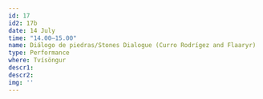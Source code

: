```yaml
---
id: 17
id2: 17b
date: 14 July
time: "14.00–15.00"
name: Diálogo de piedras/Stones Dialogue (Curro Rodrígez and Flaaryr)
type: Performance
where: Tvísöngur
descr1: 
descr2: 
img: ''
---
```

